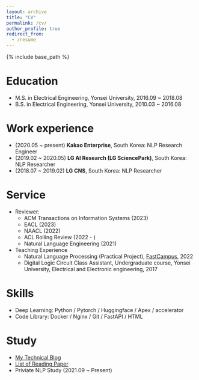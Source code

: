 ```yaml
---
layout: archive
title: "CV"
permalink: /cv/
author_profile: true
redirect_from:
  - /resume
---
```


{% include base_path %}

Education
======
* M.S. in Electrical Engineering, Yonsei University, 2016.09 ~ 2018.08
* B.S. in Electrical Engineering, Yonsei University, 2010.03 ~ 2016.08

Work experience
======
* (2020.05 ~ present) **Kakao Enterprise**, South Korea: NLP Research Engineer
* (2019.02 ~ 2020.05) **LG AI Research (LG SciencePark)**, South Korea: NLP Researcher 
* (2018.07 ~ 2019.02) **LG CNS**, South Korea: NLP Researcher
  
Service
======
* Reviewer: 
  - ACM Transactions on Information Systems (2023)  
  - EACL (2023)
  - NAACL (2022)
  - ACL Rolling Review (2022 - )
  - Natural Language Engineering (2021)
* Teaching Experience
  - Natural Language Processing (Practical Project), [FastCampus]("https://fastcampus.co.kr/data_online_nlppr"), 2022
  - Digital Logic Circuit Class Assistant, Undergraduate course, Yonsei University, Electrical and Electronic engineering, 2017

Skills
======
* Deep Learning: Python / Pytorch / Huggingface / Apex / accelerator
* Code Library: Docker / Nginx / Git / FastAPI / HTML 

Study
======
* [My Technical Blog](https://ai-information.blogspot.com/)
* [List of Reading Paper](https://ai-information.blogspot.com/2022/05/paper-history.html)
* Priviate NLP Study (2021.09 ~ Present)
